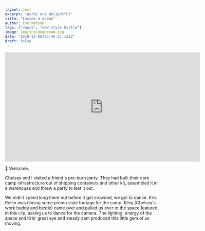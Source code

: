 ```yaml
---
layout: post
excerpt: "Words are delightful"
title: "Inside a dream"
author: Tom Watson
tags: ["dance", "new style hustle"]
image: img/insideadream.jpg
date: "2018-11-06T23:46:37.121Z"
draft: false
---
```


<iframe src="https://player.vimeo.com/video/301942088" width="640" height="360" frameborder="0" webkitallowfullscreen mozallowfullscreen allowfullscreen></iframe>

👋 Welcome.

Chelsey and I visited a friend's pre-burn party. They had built their core camp infrastructure out of shipping containers and other kit, assembled it in a warehouse and threw a party to test it out. 

We didn't spend long there but before it got crowded, we got to dance. Kris Roller was filming some promo style footage for the camp. Riley (Chelsey's work buddy and bestie) came over and pulled us over to the space featured in this clip, asking us to dance for the camera. The lighting, energy of the space and Kris' great eye and steady cam produced this little gem of us moving.
